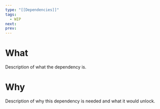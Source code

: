 ```yaml
---
type: "[[Dependencies]]"
tags:
  - WIP
next: 
prev:
---
```

# What
Description of what the dependency is.
# Why
Description of why this dependency is needed and what it would unlock.